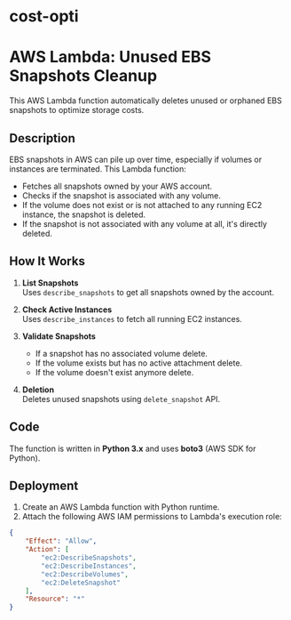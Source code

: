 # cost-opti

# AWS Lambda: Unused EBS Snapshots Cleanup

This AWS Lambda function automatically deletes unused or orphaned EBS snapshots to optimize storage costs.

##  Description

EBS snapshots in AWS can pile up over time, especially if volumes or instances are terminated. This Lambda function:

- Fetches all snapshots owned by your AWS account.
- Checks if the snapshot is associated with any volume.
- If the volume does not exist or is not attached to any running EC2 instance, the snapshot is deleted.
- If the snapshot is not associated with any volume at all, it's directly deleted.

##  How It Works

1. **List Snapshots**  
   Uses `describe_snapshots` to get all snapshots owned by the account.

2. **Check Active Instances**  
   Uses `describe_instances` to fetch all running EC2 instances.

3. **Validate Snapshots**  
   - If a snapshot has no associated volume  delete.
   - If the volume exists but has no active attachment  delete.
   - If the volume doesn't exist anymore  delete.

4. **Deletion**  
   Deletes unused snapshots using `delete_snapshot` API.

##  Code

The function is written in **Python 3.x** and uses **boto3** (AWS SDK for Python).

##  Deployment

1. Create an AWS Lambda function with Python runtime.
2. Attach the following AWS IAM permissions to Lambda's execution role:

```json
{
    "Effect": "Allow",
    "Action": [
        "ec2:DescribeSnapshots",
        "ec2:DescribeInstances",
        "ec2:DescribeVolumes",
        "ec2:DeleteSnapshot"
    ],
    "Resource": "*"
}

